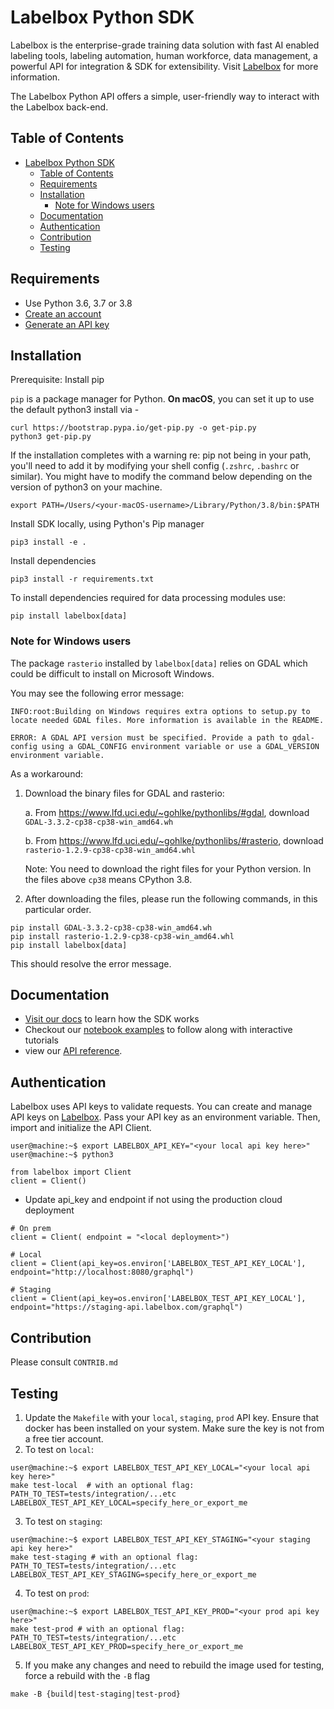 # Labelbox Python SDK

Labelbox is the enterprise-grade training data solution with fast AI enabled labeling tools, labeling automation, human workforce, data management, a powerful API for integration & SDK for extensibility. Visit [Labelbox](http://labelbox.com/) for more information.

The Labelbox Python API offers a simple, user-friendly way to interact with the Labelbox back-end.

## Table of Contents

- [Labelbox Python SDK](#labelbox-python-sdk)
  - [Table of Contents](#table-of-contents)
  - [Requirements](#requirements)
  - [Installation](#installation)
    - [Note for Windows users](#note-for-windows-users)
  - [Documentation](#documentation)
  - [Authentication](#authentication)
  - [Contribution](#contribution)
  - [Testing](#testing)

## Requirements

* Use Python 3.6, 3.7 or 3.8
* [Create an account](http://app.labelbox.com/)
* [Generate an API key](https://labelbox.com/docs/api/getting-started#create_api_key)

## Installation

Prerequisite: Install pip

`pip` is a package manager for Python. **On macOS**, you can set it up to use the default python3 install via -
```
curl https://bootstrap.pypa.io/get-pip.py -o get-pip.py
python3 get-pip.py
```

If the installation completes with a warning re: pip not being in your path, you'll need to add it by modifying your shell config (`.zshrc`, `.bashrc` or similar). You might have to modify the command below depending on the version of python3 on your machine.

```
export PATH=/Users/<your-macOS-username>/Library/Python/3.8/bin:$PATH
```

Install SDK locally, using Python's Pip manager
```
pip3 install -e .
```

Install dependencies
```
pip3 install -r requirements.txt
```
To install dependencies required for data processing modules use:
```
pip install labelbox[data]
```
### Note for Windows users
The package `rasterio` installed by `labelbox[data]` relies on GDAL which could be difficult to install on Microsoft Windows.

You may see the following error message:

```
INFO:root:Building on Windows requires extra options to setup.py to locate needed GDAL files. More information is available in the README.

ERROR: A GDAL API version must be specified. Provide a path to gdal-config using a GDAL_CONFIG environment variable or use a GDAL_VERSION environment variable.
```

As a workaround:

1. Download the binary files for GDAL and rasterio:

    a. From https://www.lfd.uci.edu/~gohlke/pythonlibs/#gdal, download `GDAL‑3.3.2‑cp38‑cp38‑win_amd64.wh`

    b. From https://www.lfd.uci.edu/~gohlke/pythonlibs/#rasterio, download `rasterio‑1.2.9‑cp38‑cp38‑win_amd64.whl`

    Note: You need to download the right files for your Python version. In the files above `cp38` means CPython 3.8.

2. After downloading the files, please run the following commands, in this particular order.

```
pip install GDAL‑3.3.2‑cp38‑cp38‑win_amd64.wh
pip install rasterio‑1.2.9‑cp38‑cp38‑win_amd64.whl
pip install labelbox[data]
```

This should resolve the error message.


## Documentation

* [Visit our docs](https://labelbox.com/docs/python-api) to learn how the SDK works
* Checkout our [notebook examples](examples/) to follow along with interactive tutorials
* view our [API reference](https://labelbox.com/docs/python-api/api-reference).

## Authentication

Labelbox uses API keys to validate requests. You can create and manage API keys on [Labelbox](https://app.labelbox.com/account/api-keys). Pass your API key as an environment variable. Then, import and initialize the API Client.

```
user@machine:~$ export LABELBOX_API_KEY="<your local api key here>"
user@machine:~$ python3

from labelbox import Client
client = Client()
```
* Update api_key and endpoint if not using the production cloud deployment
```
# On prem
client = Client( endpoint = "<local deployment>")

# Local
client = Client(api_key=os.environ['LABELBOX_TEST_API_KEY_LOCAL'], endpoint="http://localhost:8080/graphql")

# Staging
client = Client(api_key=os.environ['LABELBOX_TEST_API_KEY_LOCAL'], endpoint="https://staging-api.labelbox.com/graphql")
```

## Contribution
Please consult `CONTRIB.md`

## Testing
1. Update the `Makefile` with your `local`, `staging`, `prod` API key. Ensure that docker has been installed on your system. Make sure the key is not from a free tier account.
2. To test on `local`:
```
user@machine:~$ export LABELBOX_TEST_API_KEY_LOCAL="<your local api key here>"
make test-local  # with an optional flag: PATH_TO_TEST=tests/integration/...etc LABELBOX_TEST_API_KEY_LOCAL=specify_here_or_export_me
```

3. To test on `staging`:
```
user@machine:~$ export LABELBOX_TEST_API_KEY_STAGING="<your staging api key here>"
make test-staging # with an optional flag: PATH_TO_TEST=tests/integration/...etc LABELBOX_TEST_API_KEY_STAGING=specify_here_or_export_me
```

4. To test on `prod`:
```
user@machine:~$ export LABELBOX_TEST_API_KEY_PROD="<your prod api key here>"
make test-prod # with an optional flag: PATH_TO_TEST=tests/integration/...etc LABELBOX_TEST_API_KEY_PROD=specify_here_or_export_me
```

5. If you make any changes and need to rebuild the image used for testing, force a rebuild with the `-B` flag
```
make -B {build|test-staging|test-prod}
```
